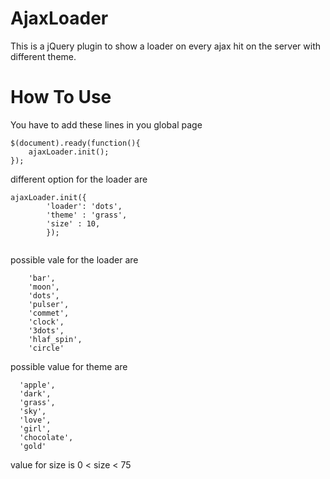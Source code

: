 AjaxLoader
==========

This is a jQuery plugin to show a loader on every ajax hit on the server with different theme.

How To Use
==========

You have to add these lines in you global page 

```
$(document).ready(function(){
	ajaxLoader.init();
});

```

different option for the loader are

```
ajaxLoader.init({
		'loader': 'dots',
		'theme' : 'grass',
		'size' : 10,
		});
		
```

possible vale for the loader are 

```
    'bar',
    'moon', 
    'dots', 
    'pulser', 
    'commet', 
    'clock',
    '3dots',
    'hlaf_spin', 
    'circle'
```

possible value for theme are

```
  'apple',
  'dark', 
  'grass', 
  'sky',
  'love', 
  'girl',
  'chocolate',
  'gold'

```

value for size is 0 <  size < 75
